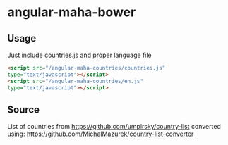 angular-maha-bower
==================

Usage
-----

Just include countries.js and proper language file

```html
<script src="/angular-maha-countries/countries.js"
type="text/javascript"></script>
<script src="/angular-maha-countries/en.js"
type="text/javascript"></script>
```

Source
------

List of countries from https://github.com/umpirsky/country-list
converted using: https://github.com/MichalMazurek/country-list-converter

